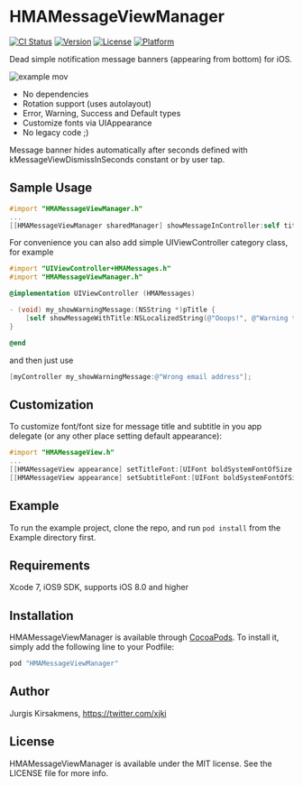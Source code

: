 # HMAMessageViewManager

[![CI Status](http://img.shields.io/travis/jki/HMAMessageViewManager.svg?style=flat)](https://travis-ci.org/jki/HMAMessageViewManager)
[![Version](https://img.shields.io/cocoapods/v/HMAMessageViewManager.svg?style=flat)](http://cocoapods.org/pods/HMAMessageViewManager)
[![License](https://img.shields.io/cocoapods/l/HMAMessageViewManager.svg?style=flat)](http://cocoapods.org/pods/HMAMessageViewManager)
[![Platform](https://img.shields.io/cocoapods/p/HMAMessageViewManager.svg?style=flat)](http://cocoapods.org/pods/HMAMessageViewManager)

Dead simple notification message banners (appearing from bottom) for iOS.

![example mov](https://cloud.githubusercontent.com/assets/747340/11300924/7f996164-8f9b-11e5-9830-9d29793ba143.gif)

* No dependencies
* Rotation support (uses autolayout)
* Error, Warning, Success and Default types
* Customize fonts via UIAppearance
* No legacy code ;)

Message banner hides automatically after seconds defined with kMessageViewDismissInSeconds constant or by user tap.


## Sample Usage

```objective-c
#import "HMAMessageViewManager.h"
...
[[HMAMessageViewManager sharedManager] showMessageInController:self title:@"Oops!" subtitle:@"Did not expected this" type:HMAMessageViewTypeWarning];
```

For convenience you can also add simple UIViewController category class, for  example

```objective-c
#import "UIViewController+HMAMessages.h"
#import "HMAMessageViewManager.h"

@implementation UIViewController (HMAMessages)

- (void) my_showWarningMessage:(NSString *)pTitle {
    [self showMessageWithTitle:NSLocalizedString(@"Ooops!", @"Warning title for invalid data") subtitle:pTitle messageType:HMAMessageViewTypeWarning];
}

@end
```

and then just use

```objective-c
[myController my_showWarningMessage:@"Wrong email address"];
```

## Customization

To customize font/font size for message title and subtitle in you app delegate (or any other place setting default appearance):

```objective-c
#import "HMAMessageView.h"
...
[[HMAMessageView appearance] setTitleFont:[UIFont boldSystemFontOfSize:10]];
[[HMAMessageView appearance] setSubtitleFont:[UIFont boldSystemFontOfSize:6]];
```

## Example

To run the example project, clone the repo, and run `pod install` from the Example directory first.


## Requirements

Xcode 7, iOS9 SDK, supports iOS 8.0 and higher


## Installation

HMAMessageViewManager is available through [CocoaPods](http://cocoapods.org). To install
it, simply add the following line to your Podfile:

```ruby
pod "HMAMessageViewManager"
```

## Author

Jurgis Kirsakmens, https://twitter.com/xjki


## License

HMAMessageViewManager is available under the MIT license. See the LICENSE file for more info.
